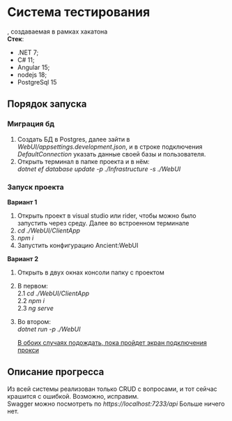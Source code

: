 # Система тестирования
, создаваемая в рамках хакатона  
**Стек**:  
- .NET 7;  
- C# 11;  
- Angular 15;
- nodejs 18;  
- PostgreSql 15
## Порядок запуска 
### Миграция бд
1. Создать БД в Postgres, далее зайти в *WebUI/appsettings.development.json*, и в строке подключения *DefaultConnection* указать данные своей базы и пользователя.
2. Открыть терминал в папке проекта и в нём:  
   *dotnet ef database update -p ./Infrastructure -s ./WebUI*

### Запуск проекта
**Вариант 1**
1. Открыть проект в visual studio или rider, чтобы можно было запустить через среду.
   Далее во встроенном терминале  
2. *cd ./WebUI/ClientApp*  
3. *npm i*  
4. Запустить конфигурацию Ancient:WebUI
  
**Вариант 2**
1. Открыть в двух окнах консоли папку с проектом  
2. В первом:  
  2.1 *cd ./WebUI/ClientApp*  
  2.2 *npm i*  
  2.3 *ng serve*  
3. Во втором:  
    *dotnet run -p ./WebUI*
  
   <ins>В обоих случаях подождать, пока пройдет экран подключения прокси</ins>

## Описание прогресса
Из всей системы реализован только CRUD с вопросами, и тот сейчас крашится с ошибкой. Возможно, исправим.  
Swagger можно посмотреть по *https://localhost:7233/api*
Больше ничего нет.
